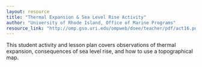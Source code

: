 ```yaml
---
layout: resource
title: "Thermal Expansion & Sea Level Rise Activity"
author: "University of Rhode Island, Office of Marine Programs"
resource_link: "http://omp.gso.uri.edu/ompweb/doee/teacher/pdf/act16.pdf"
---
```


This student activity and lesson plan covers observations of thermal expansion, consequences of sea level rise, and how to use a topographical map.
